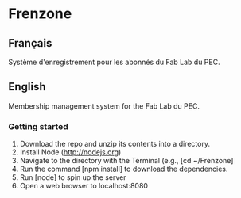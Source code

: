 # Frenzone
## Français
Système d'enregistrement pour les abonnés du Fab Lab du PEC.

## English
Membership management system for the Fab Lab du PEC.

### Getting started
1. Download the repo and unzip its contents into a directory.
2. Install Node (http://nodejs.org)
3. Navigate to the directory with the Terminal (e.g., [cd ~/Frenzone]
4. Run the command [npm install] to download the dependencies.
5. Run [node] to spin up the server
6. Open a web browser to localhost:8080
